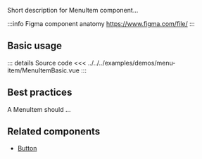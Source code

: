 Short description for MenuItem component...

:::info Figma component anatomy
https://www.figma.com/file/
:::

## Basic usage

<MenuItemBasic />

::: details Source code
<<< ../../../examples/demos/menu-item/MenuItemBasic.vue
:::

## Best practices

A MenuItem should ...

## Related components

- [Button](/components/button/button.doc)
